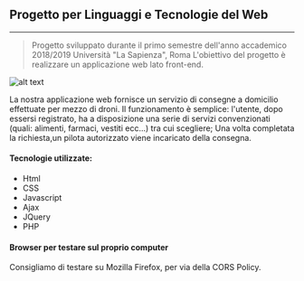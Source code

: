 ## Progetto per Linguaggi e Tecnologie del Web
_____________________

>Progetto sviluppato durante il primo semestre dell'anno accademico 2018/2019 Università "La Sapienza", Roma
>L'obiettivo del progetto è realizzare un applicazione web lato front-end.


![alt text](https://github.com/Bo0tStr4p/LTW---Project/blob/master/dist/img/logo/Icon%20with%20text%20grey.png)

La nostra applicazione web fornisce un servizio di consegne a domicilio effettuate per mezzo di droni. Il funzionamento è semplice: l'utente, dopo essersi registrato, ha a disposizione una serie di servizi convenzionati (quali: alimenti, farmaci, vestiti ecc...) tra cui scegliere; Una volta completata la richiesta,un pilota autorizzato viene incaricato della consegna. 

#### Tecnologie utilizzate:
* Html
* CSS
* Javascript
* Ajax
* JQuery
* PHP

#### Browser per testare sul proprio computer
Consigliamo di testare su Mozilla Firefox, per via della CORS Policy.
